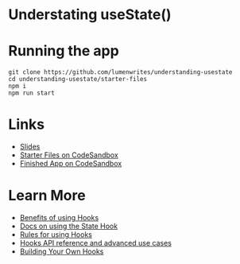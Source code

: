 # Understating useState()

# Running the app

```
git clone https://github.com/lumenwrites/understanding-usestate
cd understanding-usestate/starter-files
npm i
npm run start
```

# Links
- [Slides](https://slides.com/lumenwrites/usestate)
- [Starter Files on CodeSandbox](https://codesandbox.io/s/understanding-usestate-starter-files-dq5q0n?file=/src/02-FunctionalComponent.jsx)
- [Finished App on CodeSandbox](https://codesandbox.io/s/understanding-usestate-comlpete-84tjd8?file=/src/02-FunctionalComponent.jsx)


# Learn More
- [Benefits of using Hooks](https://reactjs.org/docs/hooks-intro.html)
- [Docs on using the State Hook](https://reactjs.org/docs/hooks-state.html)
- [Rules for using Hooks](https://reactjs.org/docs/hooks-rules.html)
- [Hooks API reference and advanced use cases](https://reactjs.org/docs/hooks-reference.html)
- [Building Your Own Hooks](https://reactjs.org/docs/hooks-custom.html)

